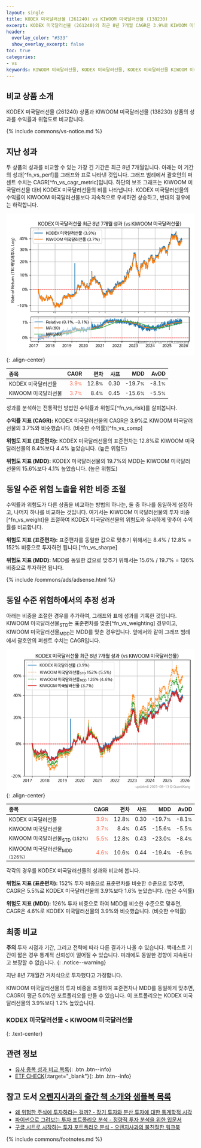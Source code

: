 ```yaml
---
layout: single
title: KODEX 미국달러선물 (261240) vs KIWOOM 미국달러선물 (138230)
excerpt: KODEX 미국달러선물 (261240)의 최근 8년 7개월 CAGR은 3.9%로 KIWOOM 미국달러선물 (138230)의 3.7%와 비슷했습니다.
header:
  overlay_color: "#333"
  show_overlay_excerpt: false
toc: true
categories:
- vs
keywords: KIWOOM 미국달러선물, KODEX 미국달러선물, KODEX 미국달러선물 KIWOOM 미국달러선물 비교, 261240, 138230, 261240 261240 비교
---
```


## 비교 상품 소개


KODEX 미국달러선물 (261240) 상품과 KIWOOM 미국달러선물 (138230) 상품의 성과를 수익률과 위험도로 비교합니다.





{% include commons/vs-notice.md %}

## 지난 성과

두 상품의 성과를 비교할 수 있는 가장 긴 기간은 최근 8년 7개월입니다. 아래는 이 기간의 성과[^fn_vs_perf]를 그래프와 표로 나타낸 것입니다.
그래프 범례에서 괄호안의 퍼센트 수치는 CAGR[^fn_vs_cagr_metric]입니다.
하단의 보조 그래프는 KIWOOM 미국달러선물 대비 KODEX 미국달러선물의 비를 나타냅니다.
KODEX 미국달러선물의 수익률이 KIWOOM 미국달러선물보다 지속적으로 우세하면 상승하고, 반대의 경우에는 하락합니다.

![KODEX 미국달러선물](/vs/images/261240-vs-138230_dual.png){: .align-center}

| **종목** | **CAGR** | **편차** | **샤프** | **MDD** | **AvDD** |
| :------------ | ------: | -----------: | -------: | ------: | -------: |
| KODEX 미국달러선물 | <span style="color: tomato">3.9<small>%</small></span> | 12.8<small>%</small> | 0.30 | -19.7<small>%</small> | -8.1<small>%</small> |
| KIWOOM 미국달러선물 | <span style="color: tomato">3.7<small>%</small></span> | 8.4<small>%</small> | 0.45 | -15.6<small>%</small> | -5.5<small>%</small> |

<!-- more -->


성과를 분석하는 전통적인 방법인 수익률과 위험도[^fn_vs_risk]를 살펴봅니다.

**수익률 지표 (CAGR):** KODEX 미국달러선물의 CAGR은 3.9%로 KIWOOM 미국달러선물의 3.7%와 비슷했습니다. (비슷한 수익률)[^fn_vs_comp]

**위험도 지표 (표준편차):** KODEX 미국달러선물의 표준편차는 12.8%로 KIWOOM 미국달러선물의 8.4%보다 4.4% 높았습니다. (높은 위험도)

**위험도 지표 (MDD):** KODEX 미국달러선물의 19.7%의 MDD는 KIWOOM 미국달러선물의 15.6%보다 4.1% 높았습니다. (높은 위험도)



## 동일 수준 위험 노출을 위한 비중 조절

수익률과 위험도가 다른 상품을 비교하는 방법의 하나는, 둘 중 하나를 동일하게 설정하고, 나머지 하나를 비교하는 것입니다.
여기서는 KIWOOM 미국달러선물의 투자 비중[^fn_vs_weight]을 조절하여 KODEX 미국달러선물의 위험도와 유사하게 맞추어 수익률를 비교합니다.

**위험도 지표 (표준편차):** 표준편차를 동일한 값으로 맞추기 위해서는 8.4% / 12.8% = 152% 비중으로 투자하면 됩니다.[^fn_vs_sharpe]

**위험도 지표 (MDD):** MDD를 동일한 값으로 맞추기 위해서는 15.6% / 19.7% = 126% 비중으로 투자하면 됩니다.


{% include /commons/ads/adsense.html %}



## 동일 수준 위험하에서의 추정 성과

아래는 비중을 조절한 경우를 추가하여, 그래프와 표에 성과를 기록한 것입니다.
KIWOOM 미국달러선물<sub>STD</sub>는 표준편차를 맞춘[^fn_vs_weighting] 경우이고, KIWOOM 미국달러선물<sub>MDD</sub>는 MDD를 맞춘 경우입니다.
앞에서와 같이 그래프 범례에서 괄호안의 퍼센트 수치는 CAGR입니다.


![KODEX 미국달러선물](/vs/images/261240-vs-138230.png){: .align-center}



| **종목** | **CAGR** | **편차** | **샤프** | **MDD** | **AvDD** |
| :------------ | ------: | -----------: | -------: | ------: | -------: |
| KODEX 미국달러선물 | <span style="color: tomato">3.9<small>%</small></span> | 12.8<small>%</small> | 0.30 | -19.7<small>%</small> | -8.1<small>%</small> |
| KIWOOM 미국달러선물 | <span style="color: tomato">3.7<small>%</small></span> | 8.4<small>%</small> | 0.45 | -15.6<small>%</small> | -5.5<small>%</small> |
| KIWOOM 미국달러선물<sub>STD</sub> <small>(152%)</small> | <span style="color: tomato">5.5<small>%</small></span> | 12.8<small>%</small> | 0.43 | -23.0<small>%</small> | -8.4<small>%</small> |
| KIWOOM 미국달러선물<sub>MDD</sub> <small>(126%)</small> | <span style="color: tomato">4.6<small>%</small></span> | 10.6<small>%</small> | 0.44 | -19.4<small>%</small> | -6.9<small>%</small> |



각각의 경우를 KODEX 미국달러선물의 성과와 비교해 봅니다.

**위험도 지표 (표준편차):** 152% 투자 비중으로 표준편차를 비슷한 수준으로 맞추면, CAGR은 5.5%로 KODEX 미국달러선물의 3.9%보다 1.6% 높았습니다. (높은 수익률)

**위험도 지표 (MDD):** 126% 투자 비중으로 하여 MDD를 비슷한 수준으로 맞추면, CAGR은 4.6%로 KODEX 미국달러선물의 3.9%와 비슷했습니다. (비슷한 수익률)




## 최종 비교

**주의** 투자 시점과 기간, 그리고 전략에 따라 다른 결과가 나올 수 있습니다. 백테스트 기간이 짧은 경우 통계적 신뢰성이 떨어질 수 있습니다. 미래에도 동일한 경향이 지속된다고 보장할 수 없습니다.
{: .notice--warning}

지난 8년 7개월간 거치식으로 투자했다고 가정합니다.

KIWOOM 미국달러선물의 투자 비중을 조절하여 표준편차나 MDD를 동일하게 맞추면, CAGR이 평균 5.0%인 포트폴리오를 만들 수 있습니다.
이 포트폴리오는 KODEX 미국달러선물의 3.9%보다 1.2% 높았습니다.

### KODEX 미국달러선물 &lt; KIWOOM 미국달러선물
{: .text-center}


## 관련 정보

- [유사 종목 성과 비교 목록](/vs/){: .btn .btn--info}
- [ETF CHECK](https://www.etfcheck.co.kr/mobile/etpitem/138230/compare?compCode%5B%5D=261240){:target="_blank"}{: .btn .btn--info}


## 참고 도서 [오렌지사과의 출간 책 소개와 샘플북 목록](https://kongdori.tistory.com/691)

- [왜 위험한 주식에 투자하라는 걸까? - 장기 투자와 분산 투자에 대한 통계학적 시각](https://kongdori.tistory.com/421)
- [파이썬으로 그려보는 투자 포트폴리오 분석  - 정량적 투자 분석을 위한 입문서](https://kongdori.tistory.com/643)
- [구글 시트로 시작하는 투자 포트폴리오 분석 - 오렌지사과의 불친절한 워크북](https://kongdori.tistory.com/449)

{% include commons/footnotes.md %}